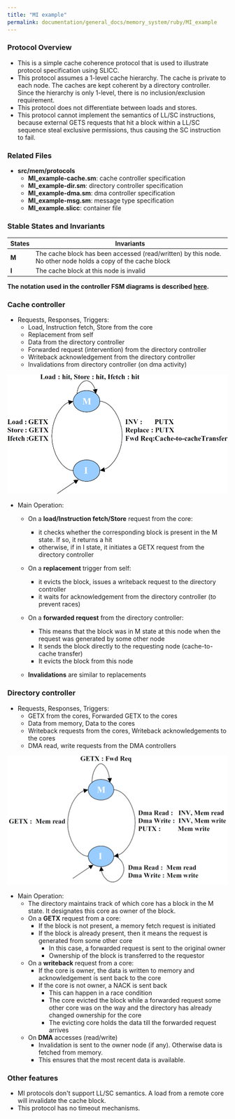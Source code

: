 ```yaml
---
title: "MI example"
permalink: documentation/general_docs/memory_system/ruby/MI_example
---
```


### Protocol Overview

  - This is a simple cache coherence protocol that is used to illustrate
    protocol specification using SLICC.
  - This protocol assumes a 1-level cache hierarchy. The cache is
    private to each node. The caches are kept coherent by a directory
    controller. Since the hierarchy is only 1-level, there is no
    inclusion/exclusion requirement.
  - This protocol does not differentiate between loads and stores.
  - This protocol cannot implement the semantics of LL/SC instructions,
    because external GETS requests that hit a block within a LL/SC
    sequence steal exclusive permissions, thus causing the SC
    instruction to fail.

### Related Files

  - **src/mem/protocols**
      - **MI_example-cache.sm**: cache controller specification
      - **MI_example-dir.sm**: directory controller specification
      - **MI_example-dma.sm**: dma controller specification
      - **MI_example-msg.sm**: message type specification
      - **MI_example.slicc**: container file

### Stable States and Invariants

| States | Invariants                                                                                                   |
| ------ | ------------------------------------------------------------------------------------------------------------ |
| **M**  | The cache block has been accessed (read/written) by this node. No other node holds a copy of the cache block |
| **I**  | The cache block at this node is invalid                                                                      |

**The notation used in the controller FSM diagrams is described
[here](#Coherence_controller_FSM_Diagrams "wikilink").**

### Cache controller

  - Requests, Responses, Triggers:
      - Load, Instruction fetch, Store from the core
      - Replacement from self
      - Data from the directory controller
      - Forwarded request (intervention) from the directory controller
      - Writeback acknowledgement from the directory controller
      - Invalidations from directory controller (on dma activity)

![MI_example_cache_FSM.jpg](/assets/img/MI_example_cache_FSM.jpg
"MI_example_cache_FSM.jpg")

  - Main Operation:
      - On a **load/Instruction fetch/Store** request from the core:
          - it checks whether the corresponding block is present in the
            M state. If so, it returns a hit
          - otherwise, if in I state, it initiates a GETX request from
            the directory controller

     - On a **replacement** trigger from self:
          - it evicts the block, issues a writeback request to the
            directory controller
          - it waits for acknowledgement from the directory controller
            (to prevent races)

     - On a **forwarded request** from the directory controller:
          - This means that the block was in M state at this node when
            the request was generated by some other node
          - It sends the block directly to the requesting node
            (cache-to-cache transfer)
          - It evicts the block from this node

     - **Invalidations** are similar to replacements

### Directory controller

  - Requests, Responses, Triggers:
      - GETX from the cores, Forwarded GETX to the cores
      - Data from memory, Data to the cores
      - Writeback requests from the cores, Writeback acknowledgements to
        the cores
      - DMA read, write requests from the DMA controllers

![MI_example_dir_FSM.jpg](/assets/img/MI_example_dir_FSM.jpg
"MI_example_dir_FSM.jpg")

  - Main Operation:
      - The directory maintains track of which core has a block in the M
        state. It designates this core as owner of the block.
      - On a **GETX** request from a core:
          - If the block is not present, a memory fetch request is
            initiated
          - If the block is already present, then it means the request
            is generated from some other core
              - In this case, a forwarded request is sent to the
                original owner
              - Ownership of the block is transferred to the requestor
      - On a **writeback** request from a core:
          - If the core is owner, the data is written to memory and
            acknowledgement is sent back to the core
          - If the core is not owner, a NACK is sent back
              - This can happen in a race condition
              - The core evicted the block while a forwarded request
                some other core was on the way and the directory has
                already changed ownership for the core
              - The evicting core holds the data till the forwarded
                request arrives
      - On **DMA** accesses (read/write)
          - Invalidation is sent to the owner node (if any). Otherwise
            data is fetched from memory.
          - This ensures that the most recent data is available.

### Other features

  - MI protocols don't support LL/SC semantics. A load from a remote
        core will invalidate the cache block.
  - This protocol has no timeout mechanisms.
